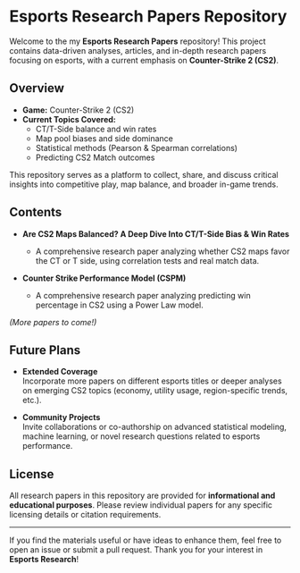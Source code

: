 # Esports Research Papers Repository

Welcome to the my **Esports Research Papers** repository! This project contains data-driven analyses, articles, and in-depth research papers focusing on esports, with a current emphasis on **Counter-Strike 2 (CS2)**.

## Overview

- **Game:** Counter-Strike 2 (CS2)
- **Current Topics Covered:**
  - CT/T-Side balance and win rates
  - Map pool biases and side dominance
  - Statistical methods (Pearson & Spearman correlations)
  - Predicting CS2 Match outcomes

This repository serves as a platform to collect, share, and discuss critical insights into competitive play, map balance, and broader in-game trends.

## Contents

- **Are CS2 Maps Balanced? A Deep Dive Into CT/T-Side Bias & Win Rates**
  - A comprehensive research paper analyzing whether CS2 maps favor the CT or T side, using correlation tests and real match data.

- **Counter Strike Performance Model (CSPM)**
  - A comprehensive research paper analyzing predicting win percentage in CS2 using a Power Law model.
  
*(More papers to come!)*

## Future Plans

- **Extended Coverage**  
  Incorporate more papers on different esports titles or deeper analyses on emerging CS2 topics (economy, utility usage, region-specific trends, etc.).

- **Community Projects**  
  Invite collaborations or co-authorship on advanced statistical modeling, machine learning, or novel research questions related to esports performance.

## License

All research papers in this repository are provided for **informational and educational purposes**. Please review individual papers for any specific licensing details or citation requirements.

---

If you find the materials useful or have ideas to enhance them, feel free to open an issue or submit a pull request. Thank you for your interest in **Esports Research**!

